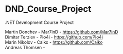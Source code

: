 # DND_Course_Project
.NET Development Course Project

Martin Donchev - Mar7inD - https://github.com/Mar7inD <br/>
Dimitar Terziev - Plo4i - https://github.com/Plo4i <br/>
Marin Nikolov - Caiko - https://github.com/Caiko <br/>
Andreas Thomsen - 
